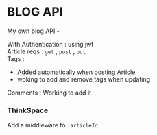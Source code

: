 # BLOG API

My own blog API -

With Authentication : using jwt<br>
Article reqs : `get` , `post` , `put`<br>
Tags : <br>
- Added automatically when posting Article
- woking to add and remove tags when updating

Comments : Working to add it

### ThinkSpace

Add a middleware to `:articleId` 
